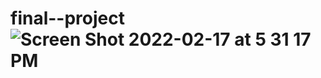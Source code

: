 # final--project![Screen Shot 2022-02-17 at 5 31 17 PM](https://user-images.githubusercontent.com/97430644/154600419-0737586b-9d76-45bc-919a-407df98c3bcd.png)
